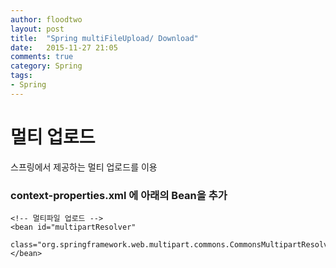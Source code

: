 ```yaml
---
author: floodtwo
layout: post
title:  "Spring multiFileUpload/ Download"
date:   2015-11-27 21:05
comments: true
category: Spring
tags: 
- Spring
---
```


# 멀티 업로드 

스프링에서 제공하는 멀티 업로드를 이용

### context-properties.xml 에 아래의 Bean을 추가 
	<!-- 멀티파일 업로드 -->
	<bean id="multipartResolver"
		class="org.springframework.web.multipart.commons.CommonsMultipartResolver"></bean>
		